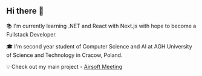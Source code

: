 ## Hi there 👋

:books: I'm currently learning .NET and React with Next.js with hope to become a Fullstack Developer.

:mortar_board: I'm second year student of Computer Science and AI at AGH University of Science and Technology in Cracow, Poland.

:bulb: Check out my main project - [Airsoft Meeting](https://airsoftmeeting.pl)

